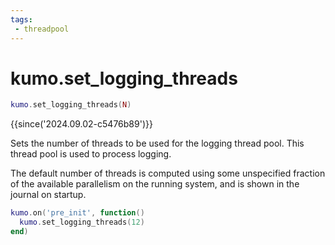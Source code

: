 ```yaml
---
tags:
 - threadpool
---
```


# kumo.set_logging_threads

```lua
kumo.set_logging_threads(N)
```

{{since('2024.09.02-c5476b89')}}

Sets the number of threads to be used for the logging thread pool.
This thread pool is used to process logging.

The default number of threads is computed using some unspecified fraction of
the available parallelism on the running system, and is shown in the journal on
startup.

```lua
kumo.on('pre_init', function()
  kumo.set_logging_threads(12)
end)
```


